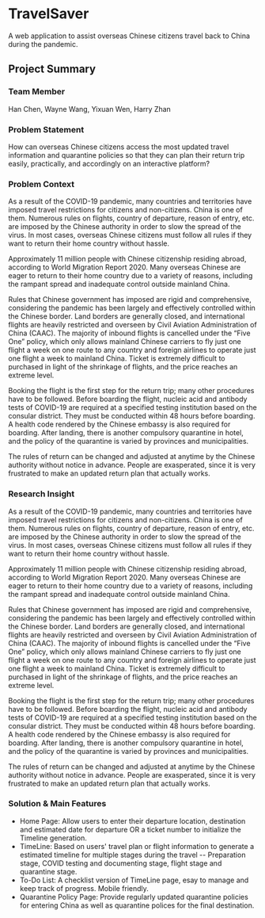 # TravelSaver
A web application to assist overseas Chinese citizens travel back to China during the pandemic.

## Project Summary

### Team Member
Han Chen, Wayne Wang, Yixuan Wen, Harry Zhan

### Problem Statement
How can overseas Chinese citizens access the most updated travel information and quarantine policies so that they can plan their return trip easily, practically, and accordingly on an interactive platform?

### Problem Context
As a result of the COVID-19 pandemic, many countries and territories have imposed travel restrictions for citizens and non-citizens. China is one of them. Numerous rules on flights, country of departure, reason of entry, etc. are imposed by the Chinese authority in order to slow the spread of the virus. In most cases, overseas Chinese citizens must follow all rules if they want to return their home country without hassle.  

Approximately 11 million people with Chinese citizenship residing abroad, according to World Migration Report 2020. Many overseas Chinese are eager to return to their home country due to a variety of reasons, including the rampant spread and inadequate control outside mainland China.  

Rules that Chinese government has imposed are rigid and comprehensive, considering the pandemic has been largely and effectively controlled within the Chinese border. Land borders are generally closed, and international flights are heavily restricted and overseen by Civil Aviation Administration of China (CAAC). The majority of inbound flights is cancelled under the “Five One” policy, which only allows mainland Chinese carriers to fly just one flight a week on one route to any country and foreign airlines to operate just one flight a week to mainland China. Ticket is extremely difficult to purchased in light of the shrinkage of flights, and the price reaches an extreme level.  

Booking the flight is the first step for the return trip; many other procedures have to be followed. Before boarding the flight, nucleic acid and antibody tests of COVID-19 are required at a specified testing institution based on the consular district. They must be conducted within 48 hours before boarding. A health code rendered by the Chinese embassy is also required for boarding. After landing, there is another compulsory quarantine in hotel, and the policy of the quarantine is varied by provinces and municipalities.  

The rules of return can be changed and adjusted at anytime by the Chinese authority without notice in advance. People are exasperated, since it is very frustrated to make an updated return plan that actually works.  

### Research Insight
As a result of the COVID-19 pandemic, many countries and territories have imposed travel restrictions for citizens and non-citizens. China is one of them. Numerous rules on flights, country of departure, reason of entry, etc. are imposed by the Chinese authority in order to slow the spread of the virus. In most cases, overseas Chinese citizens must follow all rules if they want to return their home country without hassle.  

Approximately 11 million people with Chinese citizenship residing abroad, according to World Migration Report 2020. Many overseas Chinese are eager to return to their home country due to a variety of reasons, including the rampant spread and inadequate control outside mainland China.  

Rules that Chinese government has imposed are rigid and comprehensive, considering the pandemic has been largely and effectively controlled within the Chinese border. Land borders are generally closed, and international flights are heavily restricted and overseen by Civil Aviation Administration of China (CAAC). The majority of inbound flights is cancelled under the “Five One” policy, which only allows mainland Chinese carriers to fly just one flight a week on one route to any country and foreign airlines to operate just one flight a week to mainland China. Ticket is extremely difficult to purchased in light of the shrinkage of flights, and the price reaches an extreme level.  

Booking the flight is the first step for the return trip; many other procedures have to be followed. Before boarding the flight, nucleic acid and antibody tests of COVID-19 are required at a specified testing institution based on the consular district. They must be conducted within 48 hours before boarding. A health code rendered by the Chinese embassy is also required for boarding. After landing, there is another compulsory quarantine in hotel, and the policy of the quarantine is varied by provinces and municipalities.  

The rules of return can be changed and adjusted at anytime by the Chinese authority without notice in advance. People are exasperated, since it is very frustrated to make an updated return plan that actually works.

### Solution & Main Features
* Home Page: Allow users to enter their departure location, destination and estimated date for departure OR a ticket number to initialize the Timeline generation.
* TimeLine: Based on users' travel plan or flight information to generate a estimated timeline for multiple stages during the travel -- Preparation stage, COVID testing and documenting stage, flight stage and quarantine stage.
* To-Do List: A checklist version of TimeLine page, esay to manage and keep track of progress. Mobile friendly.
* Quarantine Policy Page: Provide regularly updated quarantine policies for entering China as well as quarantine polices for the final destination.
